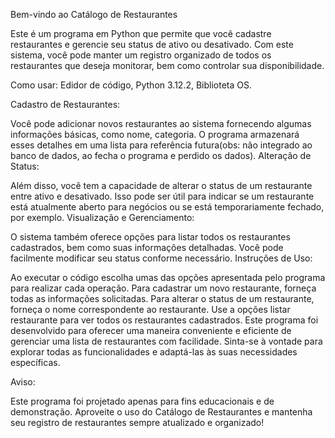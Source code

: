 Bem-vindo ao Catálogo de Restaurantes

Este é um programa em Python que permite que você cadastre restaurantes e gerencie seu status de ativo ou desativado. Com este sistema, você pode manter um registro organizado de todos os restaurantes que deseja monitorar, bem como controlar sua disponibilidade.

Como usar:
Edidor de código,
Python 3.12.2,
Biblioteta OS.

Cadastro de Restaurantes:

Você pode adicionar novos restaurantes ao sistema fornecendo algumas informações básicas, como nome, categoria. O programa armazenará esses detalhes em uma lista para referência futura(obs: não integrado ao banco de dados, ao fecha o programa e perdido os dados).
Alteração de Status:

Além disso, você tem a capacidade de alterar o status de um restaurante entre ativo e desativado. Isso pode ser útil para indicar se um restaurante está atualmente aberto para negócios ou se está temporariamente fechado, por exemplo.
Visualização e Gerenciamento:

O sistema também oferece opções para listar todos os restaurantes cadastrados, bem como suas informações detalhadas. Você pode facilmente modificar seu status conforme necessário.
Instruções de Uso:

Ao executar o código escolha umas das opções apresentada pelo programa para realizar cada operação.
Para cadastrar um novo restaurante, forneça todas as informações solicitadas.
Para alterar o status de um restaurante, forneça o nome correspondente ao restaurante.
Use a opções listar restaurante para ver todos os restaurantes cadastrados.
Este programa foi desenvolvido para oferecer uma maneira conveniente e eficiente de gerenciar uma lista de restaurantes com facilidade. Sinta-se à vontade para explorar todas as funcionalidades e adaptá-las às suas necessidades específicas.

Aviso:

Este programa foi projetado apenas para fins educacionais e de demonstração.
Aproveite o uso do Catálogo de Restaurantes e mantenha seu registro de restaurantes sempre atualizado e organizado!

